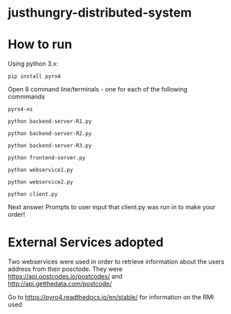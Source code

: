 # justhungry-distributed-system

# How to run

Using python 3.x:

```
pip install pyro4
```
Open 8 command line/terminals - one for each of the following commmands


```
pyro4-ns   

python backend-server-R1.py

python backend-server-R2.py

python backend-server-R3.py

python frontend-server.py

python webservice1.py

python webservice2.py

python client.py
```

Next answer Prompts to user input that client.py was run in to make your order!

# External Services adopted

Two webservices were used in order to retrieve information about the users address from their posctode. They were
https://api.postcodes.io/postcodes/ and http://api.getthedata.com/postcode/

Go to https://pyro4.readthedocs.io/en/stable/ for information on the RMI used